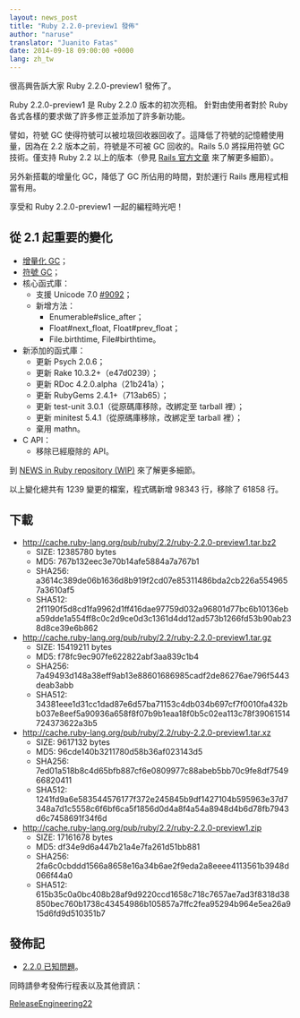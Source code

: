 ```yaml
---
layout: news_post
title: "Ruby 2.2.0-preview1 發佈"
author: "naruse"
translator: "Juanito Fatas"
date: 2014-09-18 09:00:00 +0000
lang: zh_tw
---
```


很高興告訴大家 Ruby 2.2.0-preview1 發佈了。

Ruby 2.2.0-preview1 是 Ruby 2.2.0 版本的初次亮相。
針對由使用者對於 Ruby 各式各樣的要求做了許多修正並添加了許多新功能。

譬如，符號 GC 使得符號可以被垃圾回收器回收了。這降低了符號的記憶體使用量，因為在 2.2 版本之前，符號是不可被 GC 回收的。Rails 5.0 將採用符號 GC 技術。僅支持 Ruby 2.2 以上的版本（參見 [Rails 官方文章](http://weblog.rubyonrails.org/2014/8/20/Rails-4-2-beta1/) 來了解更多細節）。

另外新搭載的增量化 GC，降低了 GC 所佔用的時間，對於運行 Rails 應用程式相當有用。

享受和 Ruby 2.2.0-preview1 一起的編程時光吧！

## 從 2.1 起重要的變化

* [增量化 GC](https://bugs.ruby-lang.org/issues/10137)；
* [符號 GC](https://bugs.ruby-lang.org/issues/9634)；
* 核心函式庫：
  * 支援 Unicode 7.0 [#9092](https://bugs.ruby-lang.org/issues/9092)；
  * 新增方法：
    * Enumerable#slice_after；
    * Float#next_float, Float#prev_float；
    * File.birthtime, File#birthtime。
* 新添加的函式庫：
  * 更新 Psych 2.0.6；
  * 更新 Rake 10.3.2+（e47d0239）；
  * 更新 RDoc 4.2.0.alpha（21b241a）；
  * 更新 RubyGems 2.4.1+（713ab65）；
  * 更新 test-unit 3.0.1（從原碼庫移除，改綁定至 tarball 裡）；
  * 更新 minitest 5.4.1（從原碼庫移除，改綁定至 tarball 裡）；
  * 棄用 mathn。
* C API：
  * 移除已經廢除的 API。

到 [NEWS in Ruby repository (WIP)](https://github.com/ruby/ruby/blob/v2_2_0_preview1/NEWS) 來了解更多細節。

以上變化總共有 1239 變更的檔案，程式碼新增 98343 行，移除了 61858 行。

## 下載

* <http://cache.ruby-lang.org/pub/ruby/2.2/ruby-2.2.0-preview1.tar.bz2>
  * SIZE:   12385780 bytes
  * MD5:    767b132eec3e70b14afe5884a7a767b1
  * SHA256: a3614c389de06b1636d8b919f2cd07e85311486bda2cb226a5549657a3610af5
  * SHA512: 2f1190f5d8cd1fa9962d1ff416dae97759d032a96801d77bc6b10136eba59dde1a554ff8c0c2d9ce0d3c1361d4dd12ad573b1266fd53b90ab238d8ce39e6b862
* <http://cache.ruby-lang.org/pub/ruby/2.2/ruby-2.2.0-preview1.tar.gz>
  * SIZE:   15419211 bytes
  * MD5:    f78fc9ec907fe622822abf3aa839c1b4
  * SHA256: 7a49493d148a38eff9ab13e88601686985cadf2de86276ae796f5443deab3abb
  * SHA512: 34381eee1d31cc1dad87e6d57ba71153c4db034b697cf7f0010fa432bb037e8eef5a90936a658f8f07b9b1eaa18f0b5c02ea113c78f39061514724373622a3b5
* <http://cache.ruby-lang.org/pub/ruby/2.2/ruby-2.2.0-preview1.tar.xz>
  * SIZE:   9617132 bytes
  * MD5:    96cde140b3211780d58b36af023143d5
  * SHA256: 7ed01a518b8c4d65bfb887cf6e0809977c88abeb5bb70c9fe8df754966820411
  * SHA512: 1241fd9a6e583544576177f372e245845b9df1427104b595963e37d7348a7d1c5558c6f6bf6ca5f1856d0d4a8f4a54a8948d4b6d78fb7943d6c7458691f34f6d
* <http://cache.ruby-lang.org/pub/ruby/2.2/ruby-2.2.0-preview1.zip>
  * SIZE:   17161678 bytes
  * MD5:    df34e9d6a447b21a4e7fa261d51bb881
  * SHA256: 2fa6c0cbddd1566a8658e16a34b6ae2f9eda2a8eeee4113561b3948d066f44a0
  * SHA512: 615b35c0a0bc408b28af9d9220ccd1658c718c7657ae7ad3f8318d38850bec760b1738c43454986b105857a7ffc2fea95294b964e5ea26a915d6fd9d510351b7

## 發佈記

* [2.2.0 已知問題](http://bugs.ruby-lang.org/projects/ruby-trunk/issues?query_id=115)。

同時請參考發佈行程表以及其他資訊：

[ReleaseEngineering22](http://bugs.ruby-lang.org/projects/ruby-trunk/wiki/ReleaseEngineering22)
